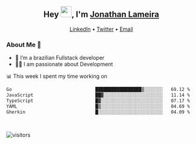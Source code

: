 <h2 align="center">Hey <img src="https://github.com/TheDudeThatCode/TheDudeThatCode/blob/master/Assets/Hi.gif" width="29">, I'm <a href="https://www.linkedin.com/in/jonathanlameira/">Jonathan Lameira</a></h2>
<p align="center">
  <a href="https://www.linkedin.com/in/jonathanlameira/">LinkedIn</a> •
  <a href="https://twitter.com/jlameira">Twitter</a> •
  <a href="mailto:jlameira@gmail.com">Email</a>
</p>

### About Me 🚀
- 🌱  I’m a brazilian Fullstack developer</br>
- 👨‍💻  I am passionate about Development</br>

<!-- ![Jonathan Lameira github stats](https://github-readme-stats.vercel.app/api?username=jlameirameli&show_icons=true&hide_border=true)&nbsp;&nbsp; -->

📊 This week I spent my time working on
<!--START_SECTION:waka-->

```txt
Go                               █████████████████▒░░░░░░░   69.12 %
JavaScript                       ██▓░░░░░░░░░░░░░░░░░░░░░░   11.14 %
TypeScript                       █▓░░░░░░░░░░░░░░░░░░░░░░░   07.17 %
YAML                             █▒░░░░░░░░░░░░░░░░░░░░░░░   04.69 %
Gherkin                          █░░░░░░░░░░░░░░░░░░░░░░░░   04.09 %
```

<!--END_SECTION:waka-->

<br />

![visitors](https://visitor-badge.laobi.icu/badge?page_id=jlameira.jlameira)
